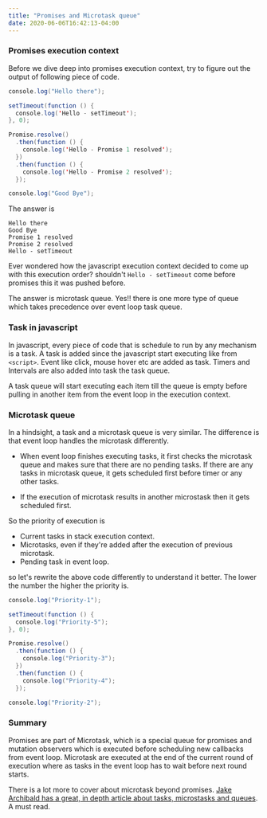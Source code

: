 ```yaml
---
title: "Promises and Microtask queue"
date: 2020-06-06T16:42:13-04:00
---
```


### Promises execution context 

Before we dive deep into promises execution context, try to figure out the output of following piece of code. 

```java
console.log("Hello there");

setTimeout(function () {
  console.log('Hello - setTimeout');
}, 0);

Promise.resolve()
  .then(function () {
    console.log('Hello - Promise 1 resolved');
  })
  .then(function () {
    console.log('Hello - Promise 2 resolved');
  });

console.log("Good Bye");

```

The answer is 

```console
Hello there
Good Bye
Promise 1 resolved
Promise 2 resolved
Hello - setTimeout
```
Ever wondered how the javascript execution context decided to come up with this execution order? shouldn't  `Hello - setTimeout` come before promises this it was pushed before. 

The answer is microtask queue. Yes!! there is one more type of queue which takes precedence over event loop task queue. 

### Task in javascript

In javascript, every piece of code that is schedule to run by any mechanism is a task. A task is added since the javascript start executing like from `<script>`. Event like click, mouse hover etc are added as task. Timers and Intervals are also added into task the task queue. 

A task queue will start executing each item till the queue is empty before pulling in another item from the event loop in the execution context. 

### Microtask queue

In a hindsight, a task and a microtask queue is very similar. The difference is that event loop handles the microtask differently. 

* When event loop finishes executing tasks, it first checks the microtask queue and makes sure that there are no pending tasks. If there are any tasks in microtask queue, it gets scheduled first before timer or any other tasks.

* If the execution of microtask results in another microstask then it gets scheduled first. 

So the priority of execution is 

* Current tasks in stack execution context.
* Microtasks, even if they're added after the execution of previous microtask.
* Pending task in event loop. 

so let's rewrite the above code differently to understand it better. The lower the number the higher the priority is.


```java
console.log("Priority-1");

setTimeout(function () {
  console.log("Priority-5");
}, 0);

Promise.resolve()
  .then(function () {
    console.log("Priority-3");
  })
  .then(function () {
    console.log("Priority-4");
  });

console.log("Priority-2");

```

### Summary

Promises are part of Microtask, which is a special queue for promises and mutation observers which is executed before scheduling new callbacks from event loop. Microtask are executed at the end of the current round of execution where as tasks in the event loop has to wait before next round starts. 

There is a lot more to cover about microtask beyond promises. 
[Jake Archibald has a great, in depth article about tasks, microstasks and queues](https://jakearchibald.com/2015/tasks-microtasks-queues-and-schedules/). A must read. 
